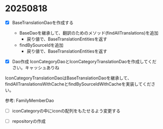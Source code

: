 # 20250818

- [x] BaseTranslationDaoを作成する
  - BaseDaoを継承して、翻訳のためのメソッド(findAllTranslations)を追加
    - 戻り値で、BaseTranslationEntitiesを返す
  - findBySourceIdを追加
    - 戻り値で、BaseTranslationEntitiesを返す

- [x] Dao作成
IconCategoryDaoとIconCategoryTranslationDaoを作成してください。キャッシュありね

IconCategoryTranslationDaoはBaseTranslationDaoを継承して、findAllTranslationsWithCacheとfindBySourceIdWithCacheを実装してください。

参考: FamilyMemberDao


- [ ] iconCategoryの中にiconの配列をもたせるよう変更する

- [ ] repositoryの作成
